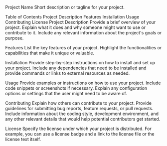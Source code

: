 Project Name
Short description or tagline for your project.

Table of Contents
Project Description
Features
Installation
Usage
Contributing
License
Project Description
Provide a brief overview of your project. Explain what it does and why someone might want to use or contribute to it. Include any relevant information about the project's goals or purpose.

Features
List the key features of your project. Highlight the functionalities or capabilities that make it unique or valuable.

Installation
Provide step-by-step instructions on how to install and set up your project. Include any dependencies that need to be installed and provide commands or links to external resources as needed.

Usage
Provide examples or instructions on how to use your project. Include code snippets or screenshots if necessary. Explain any configuration options or settings that the user might need to be aware of.

Contributing
Explain how others can contribute to your project. Provide guidelines for submitting bug reports, feature requests, or pull requests. Include information about the coding style, development environment, and any other relevant details that would help potential contributors get started.

License
Specify the license under which your project is distributed. For example, you can use a license badge and a link to the license file or the license text itself.
